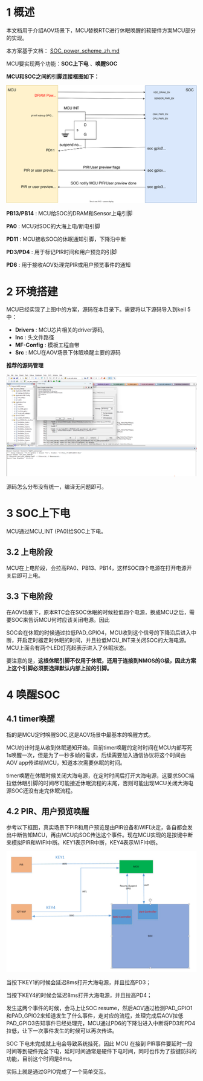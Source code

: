 # 1 概述

本文档用于介绍AOV场景下，MCU替换RTC进行休眠唤醒的软硬件方案MCU部分的实现。

本方案基于文档：  [SOC_power_scheme_zh.md ](../../../../../../../../project/release/docs/customer/Common/Development/SOC_power_scheme_zh.md)

MCU要实现两个功能：**SOC上下电** 、**唤醒SOC**



**MCU和SOC之间的引脚连接框图如下：**

![mcu_soc_pin_show](.\mymedia\mcu_soc_pin_show.svg)



**PB13/PB14** :    MCU给SOC的DRAM和Sensor上电引脚

**PA0** :                 MCU对SOC的大海上电/断电引脚

**PD11** :               MCU接收SOC的休眠通知引脚，下降沿中断

**PD3/PD4** :        用于标记PIR时间和用户预览的引脚

**PD6** :                 用于接收AOV处理完PIR或用户预览事件的通知

# 2 环境搭建

MCU已经实现了上图中的方案，源码在本目录下。需要将以下源码导入到keil 5 中：

- **Drivers** :               MCU芯片相关的driver源码,
- **Inc** :                      头文件路径
- **MF-Config** :         模板工程自带
- **Src** :                      MCU在AOV场景下休眠唤醒主要的源码



**推荐的源码管理**

 ![keil_files](.\mymedia\keil_files.svg)

源码怎么分布没有统一，编译无问题即可。



# 3 SOC上下电

MCU通过MCU_INT (PA0)给SOC上下电。



## 3.2 上电阶段

MCU在上电阶段，会拉高PA0、PB13、PB14，这样SOC四个电源在打开电源开关后即可上电。



## 3.3 下电阶段

在AOV场景下，原本RTC会在SOC休眠的时候拉低四个电源，换成MCU之后，需要SOC来告诉MCU何时应该关闭电源。因此

SOC会在休眠的时候通过拉低PAD_GPIO4，MCU收到这个信号的下降沿后进入中断，开启定时器定时休眠的时间，并且拉低MCU_INT来关闭SOC的大海电源。MCU上面会有两个LED灯亮起表示进入了休眠状态。

要注意的是，**这根休眠引脚不仅用于休眠，还用于连接到NMOS的G极，因此方案上这个引脚必须要选择默认内部上拉的引脚。**



# 4 唤醒SOC

## 4.1 timer唤醒

指的是MCU定时唤醒SOC,这是AOV场景中最基本的唤醒方式。

MCU的计时是从收到休眠通知开始，目前timer唤醒的定时时间在MCU内部写死1s唤醒一次，但是为了一秒多帧的需求，后续需要加入通信协议将这个时间由AOV app传递给MCU，知道本次需要休眠的时间。

timer唤醒在休眠时候关闭大海电源，在定时时间后打开大海电源，这要求SOC端拉低休眠引脚的时间尽可能接近休眠流程的末尾，否则可能出现MCU关闭大海电源SOC还没有走完休眠流程。



## 4.2 PIR、用户预览唤醒

参考以下框图，真实场景下PIR和用户预览是由PIR设备和WIFI决定，各自都会发出中断告知MCU，再由MCU向SOC传达这个事件。现在MCU实现的是按键中断来模拟PIR和WIFI中断。KEY1表示PIR中断，KEY4表示WIFI中断。

![PIR_Preview](.\mymedia\PIR_Preview.svg)

当按下KEY1的时候会延迟8ms打开大海电源，并且拉高PD3；

当按下KEY4的时候会延迟8ms打开大海电源，并且拉高PD4；

发生这两个事件的时候，会马上让SOC resume，然后AOV通过检测PAD_GPIO1和PAD_GPIO2来知道发生了什么事件，走对应的流程，处理完成后AOV拉低PAD_GPIO3告知事件已经处理完，MCU通过PD6的下降沿进入中断将PD3和PD4拉低，让下一次事件发生的时候可以再次传递。

SOC 下电未完成就上电会导致系统挂死，因此 MCU 在接到 PIR事件要延时一段时间等到硬件完全下电，延时时间通常是硬件下电时间，同时也作为了按键防抖的功能，目前这个时间是8ms。

实际上就是通过GPIO完成了一个简单交互。


